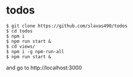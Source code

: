 # todos

```
$ git clone https://github.com/slavas490/todos
$ cd todos
$ npm i
$ npm run start &
$ cd views/
$ npm i -g npm-run-all
$ npm run start &
```
and go to http://localhost:3000
